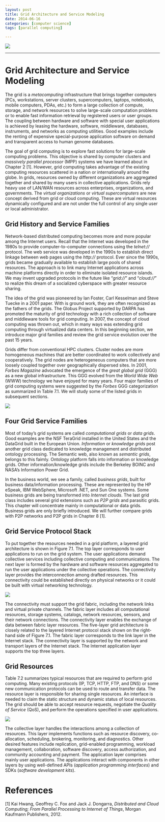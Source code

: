 ```yaml
---
layout: post
title: Grid Architecture and Service Modeling
date: 2014-06-16
categories: [computer science]
tags: [parallel computing]

---
```


[![](http://sungsoo.github.com/images/grid-computing.png)](http://sungsoo.github.com/images/grid-computing.png)


---

# Grid Architecture and Service Modeling


The grid is a *metacomputing* infrastructure that brings together computers (PCs, workstations, server clusters, supercomputers, laptops, notebooks, mobile computers, PDAs, etc.) to form a large collection of compute, storage, and network resources to solve large-scale computation problems or to enable fast information retrieval by registered users or user groups. The coupling between hardware and software with special user applications is achieved by leasing the hardware, software, middleware, databases, instruments, and networks as computing utilities. Good examples include the renting of expensive special-purpose application software on demand and transparent access to human genome databases.

The goal of grid computing is to explore fast solutions for large-scale computing problems. This objective is shared by computer clusters and *massively parallel processor* (MPP) systems we have learned about in Chapter 2 [1]. However, grid computing takes advantage of the existing computing resources scattered in a nation or internationally around the globe. In grids, resources owned by different organizations are aggregated together and shared by many users in collective applications. Grids rely heavy use of LAN/WAN resources across enterprises, organizations, and governments. The *virtual organizations* or *virtual supercomputers* are new concept derived from grid or cloud computing. These are virtual resources dynamically configured and are not under the full control of any single user or local administrator.





## Grid History and Service Families


Network-based distributed computing becomes more and more popular among the Internet users. Recall that the Internet was developed in the 1980s to provide computer-to-computer connections using the *telnet://* protocol. The web service was developed in the 1990s to establish direct linkage between web pages using the *http://* protocol. Ever since the 1990s, grids became gradually available to establish large pools of shared resources. The approach is to link many Internet applications across machine platforms directly in order to eliminate isolated resource islands. We may invent upgraded protocols in the future like “*grid://*” and “*cloud://*” to realize this dream of a socialized cyberspace with greater resource sharing.

The idea of the grid was pioneered by Ian Foster, Carl Kesselman and Steve Tuecke in a 2001 paper. With is ground work, they are often recognized as the fathers of the grids. The Globus Project supported by DARPA has promoted the maturity of grid technology with a rich collection of software and middleware tools for grid computing. In 2007, the concept of cloud computing was thrown out, which in many ways was extending grid computing through virtualized data centers. In this beginning section, we introduce major grid families and review the grid service evolution over the past 15 years.

Grids differ from conventional HPC clusters. Cluster nodes are more homogeneous machines that are better coordinated to work collectively and cooperatively. The grid nodes are heterogeneous computers that are more loosely coupled together over geographically dispersed sites. In 2001, *Forbes Magazine* advocated the emergence of the *great global grid* (GGG) as a new global infrastructure. This GGG evolved from the *World Wide Web* (WWW) technology we have enjoyed for many years. Four major families of grid computing systems were suggested by the *Forbes* GGG categorization as summarized in Table 7.1. We will study some of the listed grids in subsequent sections.

![](http://sungsoo.github.com/images/four-grid.png)


## Four Grid Service Families

Most of today’s grid systems are called *computational grids* or *data grids*. Good examples are the NSF TeraGrid installed in the United States and the DataGrid built in the European Union. *Information* or *knowledge grids* post another grid class dedicated to knowledge management and distributed ontology processing. The Semantic web, also known as *semantic grids*, belongs to this faimly. Ontology platform falls into information or knowledge grids. Other information/knowledge grids include the Berkeley BOINC and NASA’s Information Power Grid.

In the business world, we see a family, called *business grids*, built for business data/information processing. These are represented by the HP eSpeak, IBM WebSphere, Microsoft .NET, and Sun One systems. Some business grids are being transformed into *Internet clouds*. The last grid class includes several grid extensions such as *P2P grids* and parasitic grids. This chapter will concentrate mainly in computational or data grids. Business grids are only briefly introduced. We will further compare grids with P2P networks and P2P grids in Chapter 8 [1].


## Grid Service Protocol Stack

To put together the resources needed in a grid platform, a layered grid architecture is shown in Figure 7.1. The top layer corresponds to user applications to run on the grid system. The user applications demand collective services including collective computing and communications. The next layer is formed by the hardware and software resources aggregated to run the user applications under the collective operations. The connectivity layer provides the interconnection among drafted resources. This connectivity could be established directly on physical networks or it could be built with virtual networking technology.


![](http://sungsoo.github.com/images/layered-grid.png)


The connectivity must support the grid fabric, including the network links and virtual private channels. The fabric layer includes all computational resources, storage systems, catalogs, network resources, sensors, and their network connections. The connectivity layer enables the exchange of data between fabric layer resources. The five-layer grid architecture is closely related to the layered Internet protocol stack shown on the right-hand side of Figure 7.1. The fabric layer corresponds to the link layer in the Internet stack. The connectivity layer is supported by the network and transport layers of the Internet stack. The Internet application layer supports the top three layers.




## Grid Resources


Table 7.2 summarizes typical resources that are required to perform grid computing. Many existing protocols (IP, TCP, HTTP, FTP, and DNS) or some new communication protocols can be used to route and transfer data. The resource layer is responsible for sharing single resources. An interface is needed to claim the static structure and dynamic status of local resources. The grid should be able to accept resource requests, negotiate the *Quality of Service* (QoS), and perform the operations specified in user applications.

![](http://sungsoo.github.com/images/control-operations.png)

The collective layer handles the interactions among a collection of resources. This layer implements functions such as resource discovery, co-allocation, scheduling, brokering, monitoring, and diagnostics. Other desired features include replication, grid-enabled programming, workload management, collaboration, software discovery, access authorization, and community accounting and payment. The application layer comprises mainly user applications. The applications interact with components in other layers by using well-defined APIs (*application programming interfaces*) and SDKs (*software development kits*).



# References
[1] Kai Hwang, Geoffrey C. Fox and Jack J. Dongarra, *Distributed and Cloud Computing; From Parallel Processing to Internet of Things*, Morgan Kaufmann Publishers, 2012.